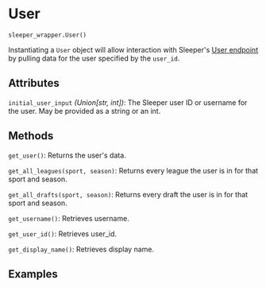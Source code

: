 # User
`sleeper_wrapper.User()`

Instantiating a `User` object will allow interaction with Sleeper's [User endpoint](https://docs.sleeper.com/#user) by pulling data for the user specified by the `user_id`.


## Attributes
`initial_user_input` _(Union[str, int])_: The Sleeper user ID or username for the user. May be provided as a string or an int.


## Methods
`get_user()`: Returns the user's data.

`get_all_leagues(sport, season)`: Returns every league the user is in for that sport and season.

`get_all_drafts(sport, season)`: Returns every draft the user is in for that sport and season.

`get_username()`: Retrieves username.

`get_user_id()`: Retrieves user_id.

`get_display_name()`: Retrieves display name.


## Examples